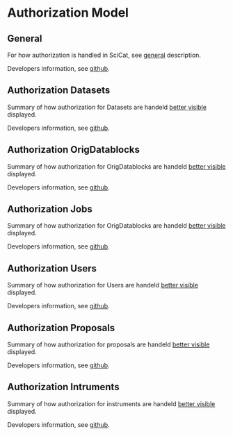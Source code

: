 # Authorization Model 

## General 
For how authorization is handled in SciCat, see [general](./authorization.md) description.

Developers information, see [github](https://github.com/SciCatProject/documentation/blob/master/Development/v4.x/backend/authorization/authorization.md).


## Authorization Datasets
Summary of how authorization for Datasets are handeld [better visible](./authorization_datasets.md) displayed.

Developers information, see [github](https://github.com/SciCatProject/documentation/blob/master/Development/v4.x/backend/authorization/authorization_datasets.md).


## Authorization OrigDatablocks

Summary of how authorization for OrigDatablocks are handeld [better visible](./authorization_origdatablocks.md) displayed.

Developers information, see [github](https://github.com/SciCatProject/documentation/blob/master/Development/v4.x/backend/authorization/authorization_origdatablocks.md).

## Authorization Jobs

Summary of how authorization for OrigDatablocks are handeld [better visible](./authorization_jobs.md) displayed.

Developers information, see [github](https://github.com/SciCatProject/documentation/blob/master/Development/v4.x/backend/authorization/authorization_jobs.md).

## Authorization Users

Summary of how authorization for Users are handeld [better visible](./authorization_users.md) displayed.

Developers information, see [github](https://github.com/SciCatProject/documentation/blob/master/Development/v4.x/backend/authorization/authorization_users.md).

## Authorization Proposals

Summary of how authorization for proposals are handeld [better visible](./authorization_proposals.md) displayed.

Developers information, see [github](https://github.com/SciCatProject/documentation/blob/master/Development/v4.x/backend/authorization/authorization_proposals.md).

## Authorization Intruments

Summary of how authorization for instruments are handeld [better visible](./authorization_instruments.md) displayed.

Developers information, see [github](https://github.com/SciCatProject/documentation/blob/master/Development/v4.x/backend/authorization/authorization_instruments.md).

